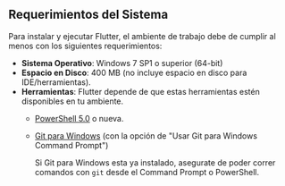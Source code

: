 ## Requerimientos del Sistema

Para instalar y ejecutar Flutter, el ambiente de trabajo debe de cumplir al menos con los siguientes requerimientos:

* **Sistema Operativo**: Windows 7 SP1 o superior (64-bit)
* **Espacio en Disco**: 400 MB (no incluye espacio en disco para IDE/herramientas).
* **Herramientas**: Flutter depende de que estas herramientas estén disponibles en tu ambiente.
  * [PowerShell 5.0](https://docs.microsoft.com/en-us/powershell/scripting/setup/installing-windows-powershell#upgrading-existing-windows-powershell) o nueva.
  * [Git para Windows](https://git-scm.com/download/win) (con la opción de "Usar Git para Windows Command Prompt")

     Si Git para Windows esta ya instalado, asegurate de poder correr comandos con `git` desde el 
     Command Prompt o PowerShell.
